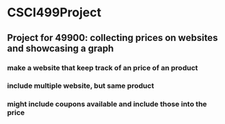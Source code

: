 # CSCI499Project



## Project for 49900: collecting prices on websites and showcasing a graph
### make a website that keep track of an price of an product
### include multiple website, but same product
### might include coupons available and include those into the price

